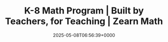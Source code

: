 ---
title: K-8 Math Program | Built by Teachers, for Teaching | Zearn Math
slug: 20250508T065639
date: 2025-05-08T06:56:39+0000
params:
  url: https://about.zearn.org/
tags:
- edu
- online
---